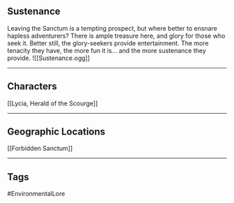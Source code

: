 ## Sustenance
Leaving the Sanctum is a tempting prospect, but where better to ensnare hapless adventurers? There is ample treasure here, and glory for those who seek it. Better still, the glory-seekers provide entertainment. The more tenacity they have, the more fun it is... and the more sustenance they provide.
![[Sustenance.ogg]]

---
## Characters
[[Lycia, Herald of the Scourge]]

---
## Geographic Locations
[[Forbidden Sanctum]]

---
## Tags
#EnvironmentalLore 